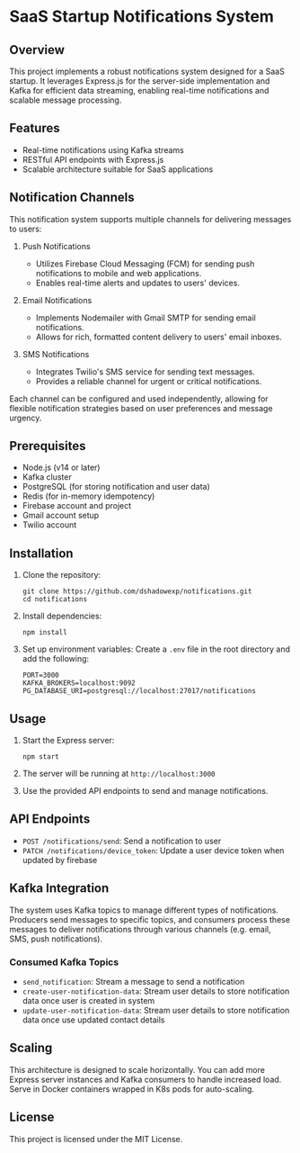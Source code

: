 # SaaS Startup Notifications System

## Overview

This project implements a robust notifications system designed for a SaaS startup. It leverages Express.js for the server-side implementation and Kafka for efficient data streaming, enabling real-time notifications and scalable message processing.

## Features

- Real-time notifications using Kafka streams
- RESTful API endpoints with Express.js
- Scalable architecture suitable for SaaS applications

## Notification Channels

This notification system supports multiple channels for delivering messages to users:

1. Push Notifications

   - Utilizes Firebase Cloud Messaging (FCM) for sending push notifications to mobile and web applications.
   - Enables real-time alerts and updates to users' devices.

2. Email Notifications

   - Implements Nodemailer with Gmail SMTP for sending email notifications.
   - Allows for rich, formatted content delivery to users' email inboxes.

3. SMS Notifications
   - Integrates Twilio's SMS service for sending text messages.
   - Provides a reliable channel for urgent or critical notifications.

Each channel can be configured and used independently, allowing for flexible notification strategies based on user preferences and message urgency.

## Prerequisites

- Node.js (v14 or later)
- Kafka cluster
- PostgreSQL (for storing notification and user data)
- Redis (for in-memory idempotency)
- Firebase account and project
- Gmail account setup
- Twilio account

## Installation

1. Clone the repository:

   ```
   git clone https://github.com/dshadowexp/notifications.git
   cd notifications
   ```

2. Install dependencies:

   ```
   npm install
   ```

3. Set up environment variables:
   Create a `.env` file in the root directory and add the following:
   ```
   PORT=3000
   KAFKA_BROKERS=localhost:9092
   PG_DATABASE_URI=postgresql://localhost:27017/notifications
   ```

## Usage

1. Start the Express server:

   ```
   npm start
   ```

2. The server will be running at `http://localhost:3000`

3. Use the provided API endpoints to send and manage notifications.

## API Endpoints

- `POST /notifications/send`: Send a notification to user
- `PATCH /notifications/device_token`: Update a user device token when updated by firebase

## Kafka Integration

The system uses Kafka topics to manage different types of notifications. Producers send messages to specific topics, and consumers process these messages to deliver notifications through various channels (e.g. email, SMS, push notifications).

### Consumed Kafka Topics

- `send_notification`: Stream a message to send a notification
- `create-user-notification-data`: Stream user details to store notification data once user is created in system
- `update-user-notification-data`: Stream user details to store notification data once use updated contact details

## Scaling

This architecture is designed to scale horizontally. You can add more Express server instances and Kafka consumers to handle increased load. Serve in Docker containers wrapped in K8s pods for auto-scaling.

## License

This project is licensed under the MIT License.
